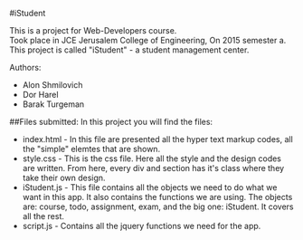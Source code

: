 #iStudent

This is a project for Web-Developers course.<br>
Took place in JCE Jerusalem College of Engineering, On 2015 semester a.
This project is called "iStudent" - a student management center.<br>

Authors:
* Alon Shmilovich
* Dor Harel 
* Barak Turgeman


##Files submitted:
In this project you will find the files:
<br>
* index.html - In this file are presented all the hyper text markup codes, all the "simple" elemtes that are shown.
* style.css - This is the css file. Here all the style and the design codes are written. From here, every div and section has it's class where they take their own design.
* iStudent.js - This file contains all the objects we need to do what we want in this app. It also contains the functions we are using. The objects are: course, todo, assignment, exam, and the big one: iStudent. It covers all the rest.
* script.js - Contains all the jquery functions we need for the app.
